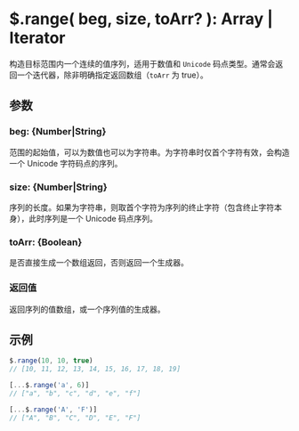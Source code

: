 # $.range( beg, size, toArr? ): Array | Iterator

构造目标范围内一个连续的值序列，适用于数值和 `Unicode` 码点类型。通常会返回一个迭代器，除非明确指定返回数组（`toArr` 为 true）。


## 参数

### beg: {Number|String}

范围的起始值，可以为数值也可以为字符串。为字符串时仅首个字符有效，会构造一个 Unicode 字符码点的序列。


### size: {Number|String}

序列的长度。如果为字符串，则取首个字符为序列的终止字符（包含终止字符本身），此时序列是一个 Unicode 码点序列。


### toArr: {Boolean}

是否直接生成一个数组返回，否则返回一个生成器。


### 返回值

返回序列的值数组，或一个序列值的生成器。


## 示例

```js
$.range(10, 10, true)
// [10, 11, 12, 13, 14, 15, 16, 17, 18, 19]

[...$.range('a', 6)]
// ["a", "b", "c", "d", "e", "f"]

[...$.range('A', 'F')]
// ["A", "B", "C", "D", "E", "F"]
```
